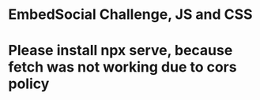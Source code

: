 # EmbedSocial Challenge, JS and CSS
# Please install npx serve, because fetch was not working due to cors policy
